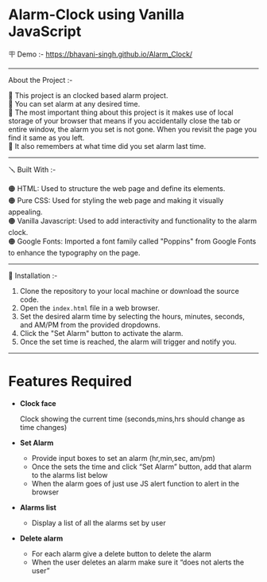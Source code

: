 # Alarm-Clock using Vanilla JavaScript

🪧 Demo :- https://bhavani-singh.github.io/Alarm_Clock/

---

About the Project :-

🔴 This project is an clocked based alarm project.<br>
🔴 You can set alarm at any desired time.<br>
🔴 The most important thing about this project is it makes use of local storage of your browser that means if you accidentally close the tab or entire window, the       alarm you set is not gone. When you revisit the page you find it same as you left.<br>
🔴 It also remembers at what time did you set alarm last time.<br>

---

🪛 Built With :-

🟠 HTML: Used to structure the web page and define its elements.<br>
🟠 Pure CSS: Used for styling the web page and making it visually appealing.<br>
🟠 Vanilla Javascript: Used to add interactivity and functionality to the alarm clock.<br>
🟠 Google Fonts: Imported a font family called "Poppins" from Google Fonts to enhance the typography on the page.<br>

---

📐 Installation :-

1. Clone the repository to your local machine or download the source code.
2. Open the `index.html` file in a web browser.
3. Set the desired alarm time by selecting the hours, minutes, seconds, and AM/PM from the provided dropdowns.
4. Click the "Set Alarm" button to activate the alarm.
5. Once the set time is reached, the alarm will trigger and notify you.

---

# Features Required

- <b>Clock face</b><br>

  Clock showing the current time (seconds,mins,hrs should change as time changes)

- <b>Set Alarm</b> <br>

  - Provide input boxes to set an alarm (hr,min,sec, am/pm)
  - Once the sets the time and click “Set Alarm” button, add that alarm to the alarms list below
  - When the alarm goes of just use JS alert function to alert in the browser

- <b>Alarms list</b> <br>

  - Display a list of all the alarms set by user
 
- <b>Delete alarm</b> <br>
  - For each alarm give a delete button to delete the alarm
  - When the user deletes an alarm make sure it “does not alerts the user”









 
